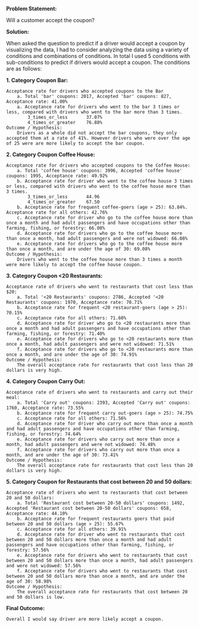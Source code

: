 **Problem Statement:**

Will a customer accept the coupon?

**Solution:**

When asked the question to predict if a driver would accept a coupon by visualizing the data, I had to consider analyzing the data using a variety of conditions and combinations of conditions. In total I used 5 conditions with sub-conditions to predict if drivers would accept a coupon. The conditions are as follows:

**1. Category Coupon Bar:**

	Acceptance rate for drivers who accepted coupons to the Bar
		a. Total 'bar' coupons: 2017, Accepted 'bar' coupons: 827, Acceptance rate: 41.00%
		a. Acceptance rate for drivers who went to the bar 3 times or less, compared with drivers who went to the bar more than 3 times.
			3_times_or_less       37.07%
			4_times_or_greater    76.88%
	Outcome / Hypothesis: 
		Drivers as a whole did not accept the bar coupons, they only accepted them at a rate of 41%. However drivers who were over the age of 25 were are more likely to accept the bar coupon.
  
**2. Category Coupon Coffee House:**

	Acceptance rate for drivers who accepted coupons to the Coffee House:
		a. Total 'coffee house' coupons: 3996, Accepted 'coffee house' coupons: 1995, Acceptance rate: 49.92%
		b. Acceptance rate for driver who went to the coffee house 3 times or less, compared with drivers who went to the coffee house more than 3 times.
			3_times_or_less       44.96
			4_times_or_greater    67.50
		b. Acceptance rate for frequent coffee-goers (age > 25): 63.84%. Acceptance rate for all others: 42.76%
		c. Acceptance rate for driver who go to the coffee house more than once a month and had adult passengers and have occupations other than farming, fishing, or forestry: 66.08%
		d. Acceptance rate for drivers who go to the coffee house more than once a month, had adult passengers and were not widowed: 66.08%
		e. Acceptance rate for drivers who go to the coffee house more than once a month, and are under the age of 30: 69.08%
	Outcome / Hypothesis:
		Drivers who went to the coffee house more than 3 times a month were more likely to accept the coffee house coupon.
  
**3. Category Coupon <20 Restaurants:**

	Acceptance rate of drivers who went to restaurants that cost less than $20:
		a. Total '<20 Restaurants' coupons: 2786, Accepted '<20 Restaurants' coupons: 1970, Acceptance rate: 70.71%
		b. Acceptance rate for frequent <20 restaurant-goers (age > 25): 70.15%
		c. Acceptance rate for all others: 71.60%
		d. Acceptance rate for driver who go to <20 restaurants more than once a month and had adult passengers and have occupations other than farming, fishing, or forestry: 71.40%
		e. Acceptance rate for drivers who go to <20 restaurants more than once a month, had adult passengers and were not widowed: 71.51%
		f. Acceptance rate for drivers who go to <20 restaurants more than once a month, and are under the age of 30: 74.91%
	Outcome / Hypothesis:
		The overall acceptance rate for restaurants that cost less than 20 dollars is very high.
  
**4. Category Coupon Carry Out:**

	Acceptance rate of drivers who went to restaurants and carry out their meal:
		a. Total 'Carry out' coupons: 2393, Accepted 'Carry out' coupons: 1760, Acceptance rate: 73.55%
		b. Acceptance rate for frequent carry out-goers (age > 25): 74.75%
		c. Acceptance rate for all others: 71.56%
		d. Acceptance rate for driver who carry out more than once a month and had adult passengers and have occupations other than farming, fishing, or forestry: 74.64%
		e. Acceptance rate for drivers who carry out more than once a month, had adult passengers and were not widowed: 74.48%
		f. Acceptance rate for drivers who carry out more than once a month, and are under the age of 30: 73.41%
	Outcome / Hypothesis:
		The overall acceptance rate for restaurants that cost less than 20 dollars is very high.
  
**5. Category Coupon for Restaurants that cost between 20 and 50 dollars:**

	Acceptance rate of drivers who went to restaurants that cost between 20 and 50 dollars:
		a. Total 'Restaurant cost between 20-50 dollars' coupons: 1492, Accepted 'Restaurant cost between 20-50 dollars' coupons: 658, Acceptance rate: 44.10%
		b. Acceptance rate for frequent restaurants goers that paid between 20 and 50 dollars (age > 25): 55.67%
		c. Acceptance rate for all others: 39.91%
		d. Acceptance rate for driver who went to restaurants that cost between 20 and 50 dollars more than once a month and had adult passengers and have occupations other than farming, fishing, or forestry: 57.56%
		e. Acceptance rate for drivers who went to restaurants that cost between 20 and 50 dollars more than once a month, had adult passengers and were not widowed: 57.56%
		f. Acceptance rate for drivers who went to restaurants that cost between 20 and 50 dollars more than once a month, and are under the age of 30: 58.98%
	Outcome / Hypothesis:
		The overall acceptance rate for restaurants that cost between 20 and 50 dollars is low.

**Final Outcome:**

	Overall I would say driver are more likely accept a coupon.
